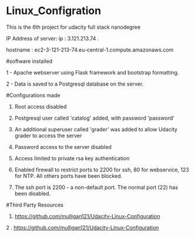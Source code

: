 # Linux_Configration
This is the 6th project for udacity full stack nanodegree 

IP Address of server:
ip : 3.121.213.74 .

hostname : ec2-3-121-213-74.eu-central-1.compute.amazonaws.com


 #software installed
 
 1 - Apache webserver using Flask framework and bootstrap formatting.
 
 2 - Data is saved to a Postgresql database on the server.
 
 #Configurations made
 
 1. Root access disabled
 
 2. Postgresql user called 'catalog' added, with password 'password'
 
 3. An additional superuser called 'grader' was added to allow Udacity grader to access the server
 
 4. Password access to the server disabled
 
 5. Access limited to private rsa key authentication
 
 6. Enabled firewall to restrict ports to 2200 for ssh, 80 for webservice, 123 for NTP. All others ports have been blocked.
 
 7. The ssh port is 2200 - a non-default port. The normal port (22) has been disabled.
 
 #Third Party Resources
  
  1. https://github.com/mulligan121/Udacity-Linux-Configuration
  
  2 . https://github.com/mulligan121/Udacity-Linux-Configuration
 
 
 
 
